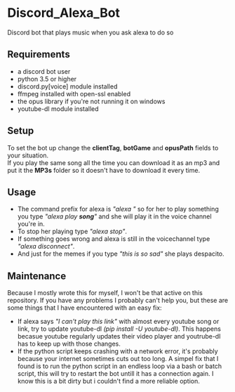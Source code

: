 # Discord_Alexa_Bot
Discord bot that plays music when you ask alexa to do so

## Requirements
* a discord bot user
* python 3.5 or higher
* discord.py[voice] module installed
* ffmpeg installed with open-ssl enabled
* the opus library if you're not running it on windows
* youtube-dl module installed

## Setup
To set the bot up change the **clientTag**, **botGame** and **opusPath** fields to your situation.  
If you play the same song all the time you can download it as an mp3 and put it the **MP3s** folder so it doesn't have to download it every time.

## Usage
* The command prefix for alexa is _"alexa "_ so for her to play something you type _"alexa play **song**"_ and she will play it in the voice channel you're in.
* To stop her playing type _"alexa stop"_.  
* If something goes wrong and alexa is still in the voicechannel type _"alexa disconnect"_.  
* And just for the memes if you type _"this is so sad"_ she plays despacito.

## Maintenance
Because I mostly wrote this for myself, I won't be that active on this repository. If you have any problems I probably can't help you, but these are some things that I have encountered with an easy fix:
* If alexa says _"I can't play this link"_  with almost every youtube song or link, try to update youtube-dl _(pip install -U youtube-dl)_. This happens becasue youtube regularly updates their video player and youtrube-dl has to keep up with those changes.
* If the python script keeps crashing with a network error, it's probably because your internet sometimes cuts out too long. A simpel fix that I found is to run the python script in an endless loop via a bash or batch script, this will try to restart the bot untill it has a connection again. I know this is a bit dirty but i couldn't find a more reliable option.